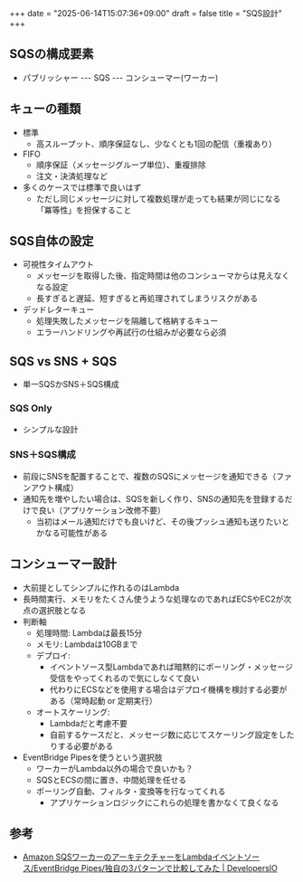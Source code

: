 +++
date = "2025-06-14T15:07:36+09:00"
draft = false
title = "SQS設計"
+++


## SQSの構成要素

- パブリッシャー --- SQS --- コンシューマー(ワーカー)

## キューの種類

- 標準
  - 高スループット、順序保証なし、少なくとも1回の配信（重複あり）
- FIFO
  - 順序保証（メッセージグループ単位）、重複排除
  - 注文・決済処理など
- 多くのケースでは標準で良いはず
  - ただし同じメッセージに対して複数処理が走っても結果が同じになる「冪等性」を担保すること


## SQS自体の設定

- 可視性タイムアウト
  - メッセージを取得した後、指定時間は他のコンシューマからは見えなくなる設定
  - 長すぎると遅延、短すぎると再処理されてしまうリスクがある
- デッドレターキュー
  - 処理失敗したメッセージを隔離して格納するキュー
  - エラーハンドリングや再試行の仕組みが必要なら必須

## SQS vs SNS + SQS

- 単一SQSかSNS＋SQS構成

### SQS Only

- シンプルな設計

### SNS＋SQS構成

- 前段にSNSを配置することで、複数のSQSにメッセージを通知できる（ファンアウト構成）
- 通知先を増やしたい場合は、SQSを新しく作り、SNSの通知先を登録するだけで良い（アプリケーション改修不要）
  - 当初はメール通知だけでも良いけど、その後プッシュ通知も送りたいとかなる可能性がある

## コンシューマー設計

- 大前提としてシンプルに作れるのはLambda
- 長時間実行、メモリをたくさん使うような処理なのであればECSやEC2が次点の選択肢となる
- 判断軸
  - 処理時間: Lambdaは最長15分
  - メモリ: Lambdaは10GBまで
  - デプロイ:
    - イベントソース型Lambdaであれば暗黙的にポーリング・メッセージ受信をやってくれるので気にしなくて良い
    - 代わりにECSなどを使用する場合はデプロイ機構を検討する必要がある（常時起動 or 定期実行）
  - オートスケーリング:
    - Lambdaだと考慮不要
    - 自前するケースだと、メッセージ数に応じてスケーリング設定をしたりする必要がある
- EventBridge Pipesを使うという選択肢
  - ワーカーがLambda以外の場合で良いかも？
  - SQSとECSの間に置き、中間処理を任せる
  - ポーリング自動、フィルタ・変換等を行なってくれる
    - アプリケーションロジックにこれらの処理を書かなくて良くなる

## 参考

- [Amazon SQSワーカーのアーキテクチャーをLambdaイベントソース/EventBridge Pipes/独自の3パターンで比較してみた | DevelopersIO](https://dev.classmethod.jp/articles/sqs-consumer-pattern/)
